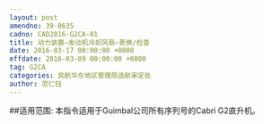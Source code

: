 ```yaml
---
layout: post
amendno: 39-8635
cadno: CAD2016-G2CA-01
title: 动力装置—发动机冷却风扇—更换/检查
date: 2016-03-17 00:00:00 +0800
effdate: 2016-03-09 00:00:00 +0800
tag: G2CA
categories: 民航华东地区管理局适航审定处
author: 范仁钰
---
```


##适用范围:
本指令适用于Guimbal公司所有序列号的Cabri G2直升机。

